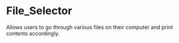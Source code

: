 # File_Selector
Allows users to go through various files on their computer and print contents accordingly. 
